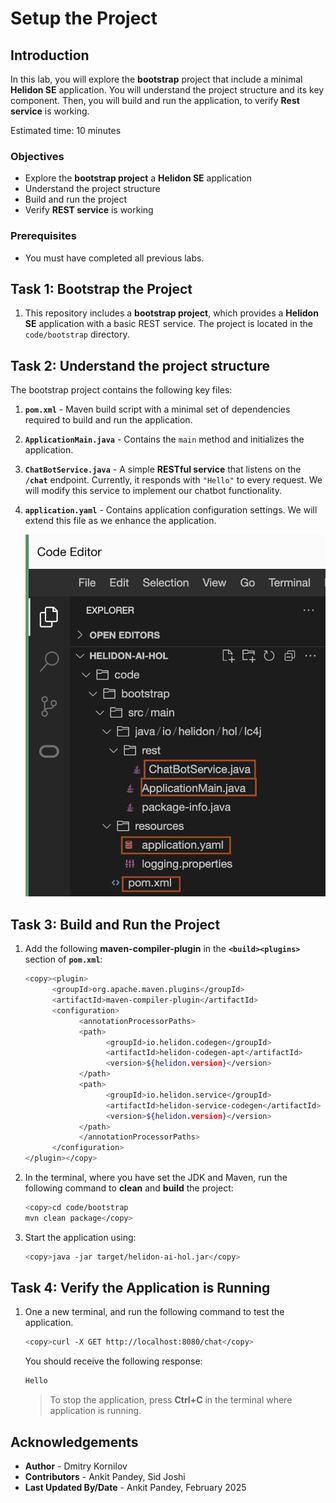 # Setup the Project

## Introduction

In this lab, you will explore the **bootstrap** project that include a minimal **Helidon SE** application. You will understand the project structure and its key component. Then, you will build and run the application, to verify **Rest service** is working.

Estimated time: 10 minutes

### Objectives

* Explore the **bootstrap project** a **Helidon SE** application
* Understand the project structure
* Build and run the project
* Verify **REST service** is working

### Prerequisites

* You must have completed all previous labs.

## Task 1: Bootstrap the Project

1. This repository includes a **bootstrap project**, which provides a **Helidon SE** application with a basic REST service. The project is located in the `code/bootstrap` directory.

## Task 2: Understand the project structure
The bootstrap project contains the following key files:

1. **`pom.xml`** - Maven build script with a minimal set of dependencies required to build and run the application.

2. **`ApplicationMain.java`** - Contains the `main` method and initializes the application.

3. **`ChatBotService.java`** - A simple **RESTful service** that listens on the **`/chat`** endpoint. Currently, it responds with `"Hello"` to every request. We will modify this service to implement our chatbot functionality.

4. **`application.yaml`** - Contains application configuration settings. We will extend this file as we enhance the application.

      ![project structure](images/project-structure.png)

## Task 3: Build and Run the Project

1. Add the following **maven-compiler-plugin** in the **`<build><plugins>`** section of **`pom.xml`**:

      ```bash
      <copy><plugin>
            <groupId>org.apache.maven.plugins</groupId>
            <artifactId>maven-compiler-plugin</artifactId>
            <configuration>
                  <annotationProcessorPaths>
                  <path>
                        <groupId>io.helidon.codegen</groupId>
                        <artifactId>helidon-codegen-apt</artifactId>
                        <version>${helidon.version}</version>
                  </path>
                  <path>
                        <groupId>io.helidon.service</groupId>
                        <artifactId>helidon-service-codegen</artifactId>
                        <version>${helidon.version}</version>
                  </path>
                  </annotationProcessorPaths>
            </configuration>
      </plugin></copy>
      ```

1. In the terminal, where you have set the JDK and Maven, run the following command to **clean** and **build** the project:
      ```bash
      <copy>cd code/bootstrap
      mvn clean package</copy>
      ```

2. Start the application using:
      ```bash
      <copy>java -jar target/helidon-ai-hol.jar</copy>
      ```

## Task 4: Verify the Application is Running

1. One a new terminal, and run the following command to test the application.
      ```bash
      <copy>curl -X GET http://localhost:8080/chat</copy>
      ```

      You should receive the following response:

      ```bash
      Hello
      ```

      > To stop the application, press **Ctrl+C** in the terminal where application is running.

## Acknowledgements

* **Author** - Dmitry Kornilov
* **Contributors** - Ankit Pandey, Sid Joshi
* **Last Updated By/Date** - Ankit Pandey, February 2025